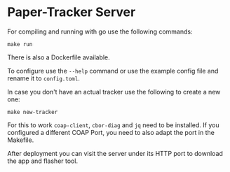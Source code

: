 # Paper-Tracker Server

For compiling and running with go use the following commands:
```
make run
```
There is also a Dockerfile available.

To configure use the `--help` command or use the example config file and rename it to `config.toml`.

In case you don't have an actual tracker use the following to create a new one:
```
make new-tracker
```
For this to work `coap-client`, `cbor-diag` and `jq` need to be installed.
If you configured a different COAP Port, you need to also adapt the port in the Makefile.

After deployment you can visit the server under its HTTP port to download the app and flasher tool.
